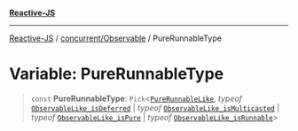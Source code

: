 [**Reactive-JS**](../../../README.md)

***

[Reactive-JS](../../../README.md) / [concurrent/Observable](../README.md) / PureRunnableType

# Variable: PureRunnableType

> `const` **PureRunnableType**: `Pick`\<[`PureRunnableLike`](../../interfaces/PureRunnableLike.md), *typeof* [`ObservableLike_isDeferred`](../../variables/ObservableLike_isDeferred.md) \| *typeof* [`ObservableLike_isMulticasted`](../../variables/ObservableLike_isMulticasted.md) \| *typeof* [`ObservableLike_isPure`](../../variables/ObservableLike_isPure.md) \| *typeof* [`ObservableLike_isRunnable`](../../variables/ObservableLike_isRunnable.md)\>
